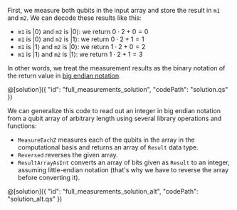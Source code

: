 First, we measure both qubits in the input array and store the result in `m1` and `m2`. We can decode these results like this:  
- `m1` is $|0\rangle$ and `m2` is $|0\rangle$: we return $0\cdot2+0 = 0$
- `m1` is $|0\rangle$ and `m2` is $|1\rangle$: we return $0\cdot2+1 = 1$
- `m1` is $|1\rangle$ and `m2` is $|0\rangle$: we return $1\cdot2+0 = 2$
- `m1` is $|1\rangle$ and `m2` is $|1\rangle$: we return $1\cdot2+1 = 3$

In other words, we treat the measurement results as the binary notation of the return value in [big endian notation](../MultiQubitSystems/MultiQubitSystems.ipynb#Endianness).

@[solution]({
"id": "full_measurements_solution",
"codePath": "solution.qs"
})

We can generalize this code to read out an integer in big endian notation from a qubit array of arbitrary length using several library operations and functions:

* `MeasureEachZ` measures each of the qubits in the array in the computational basis and returns an array of `Result` data type.
* `Reversed` reverses the given array.
* `ResultArrayAsInt` converts an array of bits given as `Result` to an integer, assuming little-endian notation (that's why we have to reverse the array before converting it).

@[solution]({
"id": "full_measurements_solution_alt",
"codePath": "solution_alt.qs"
})
